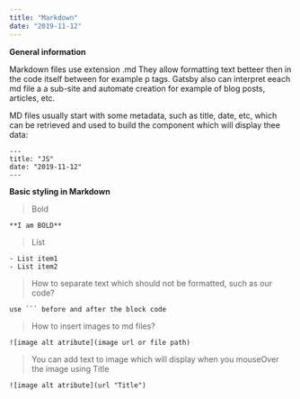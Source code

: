 ```yaml
---
title: "Markdown"
date: "2019-11-12"
---
```


**General information**

Markdown files use extension .md They allow formatting text betteer then in the code itself between for example p tags. Gatsby also can interpret eeach md file a a sub-site and automate creation for example of blog posts, articles, etc.

MD files usually start with some metadata, such as title, date, etc, which can be retrieved and used to build the component which will display thee data:
```
---
title: "JS"
date: "2019-11-12"
---
```

**Basic styling in Markdown**
> Bold
```
**I am BOLD**
```
> List
```
- List item1
- List item2
```

>How to separate text which should not be formatted, such as our code?
```
use ``` before and after the block code
```

>How to insert images to md files?
```
![image alt atribute](image url or file path)
```

>You can add text to image which will display when you mouseOver the image using Title
```
![image alt atribute](url "Title")
```